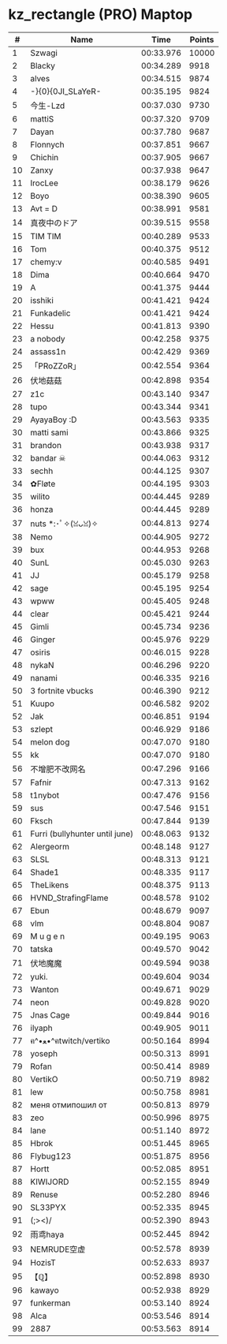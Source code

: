 # kz_rectangle (PRO) Maptop

|  # | Name | Time | Points |
|-------------- | -------------- | -------------- | -------------- | 
| 1 | Szwagi | 00:33.976 | 10000 | 
| 2 | Blacky | 00:34.289 | 9918 | 
| 3 | alves | 00:34.515 | 9874 | 
| 4 | -}{0}{0JI_SLaYeR- | 00:35.195 | 9824 | 
| 5 | 今生-Lzd | 00:37.030 | 9730 | 
| 6 | mattiS | 00:37.320 | 9709 | 
| 7 | Dayan | 00:37.780 | 9687 | 
| 8 | Flonnych | 00:37.851 | 9667 | 
| 9 | Chichin | 00:37.905 | 9667 | 
| 10 | Zanxy | 00:37.938 | 9647 | 
| 11 | IrocLee | 00:38.179 | 9626 | 
| 12 | Boyo | 00:38.390 | 9605 | 
| 13 | Avt = D | 00:38.991 | 9581 | 
| 14 | 真夜中のドア | 00:39.515 | 9558 | 
| 15 | TIM TIM | 00:40.289 | 9533 | 
| 16 | Tom | 00:40.375 | 9512 | 
| 17 | chemy:v | 00:40.585 | 9491 | 
| 18 | Dima | 00:40.664 | 9470 | 
| 19 | A | 00:41.375 | 9444 | 
| 20 | isshiki | 00:41.421 | 9424 | 
| 21 | Funkadelic | 00:41.421 | 9424 | 
| 22 | Hessu | 00:41.813 | 9390 | 
| 23 | a nobody | 00:42.258 | 9375 | 
| 24 | assass1n | 00:42.429 | 9369 | 
| 25 | 「PRoZZoR」 | 00:42.554 | 9364 | 
| 26 | 伏地菇菇 | 00:42.898 | 9354 | 
| 27 | z1c | 00:43.140 | 9347 | 
| 28 | tupo | 00:43.344 | 9341 | 
| 29 | AyayaBoy :D | 00:43.563 | 9335 | 
| 30 | matti sami | 00:43.866 | 9325 | 
| 31 | brandon | 00:43.938 | 9317 | 
| 32 | bandar ☠ | 00:44.063 | 9312 | 
| 33 | sechh | 00:44.125 | 9307 | 
| 34 | ✿Fløte | 00:44.195 | 9303 | 
| 35 | wilito | 00:44.445 | 9289 | 
| 36 | honza | 00:44.445 | 9289 | 
| 37 | nuts *:･ﾟ✧(ꈍᴗꈍ)✧ | 00:44.813 | 9274 | 
| 38 | Nemo | 00:44.905 | 9272 | 
| 39 | bux | 00:44.953 | 9268 | 
| 40 | SunL | 00:45.030 | 9263 | 
| 41 | JJ | 00:45.179 | 9258 | 
| 42 | sage | 00:45.195 | 9254 | 
| 43 | wpww | 00:45.405 | 9248 | 
| 44 | clear | 00:45.421 | 9244 | 
| 45 | Gimli | 00:45.734 | 9236 | 
| 46 | Ginger | 00:45.976 | 9229 | 
| 47 | osiris | 00:46.015 | 9228 | 
| 48 | nykaN | 00:46.296 | 9220 | 
| 49 | nanami | 00:46.335 | 9216 | 
| 50 | 3 fortnite vbucks | 00:46.390 | 9212 | 
| 51 | Kuupo | 00:46.582 | 9202 | 
| 52 | Jak | 00:46.851 | 9194 | 
| 53 | szlept | 00:46.929 | 9186 | 
| 54 | melon dog | 00:47.070 | 9180 | 
| 55 | kk | 00:47.070 | 9180 | 
| 56 | 不增肥不改网名 | 00:47.296 | 9166 | 
| 57 | Fafnir | 00:47.313 | 9162 | 
| 58 | t1nybot | 00:47.476 | 9156 | 
| 59 | sus | 00:47.546 | 9151 | 
| 60 | Fksch | 00:47.844 | 9139 | 
| 61 | Furri (bullyhunter until june) | 00:48.063 | 9132 | 
| 62 | Alergeorm | 00:48.148 | 9127 | 
| 63 | SLSL | 00:48.313 | 9121 | 
| 64 | Shade1 | 00:48.335 | 9117 | 
| 65 | TheLikens | 00:48.375 | 9113 | 
| 66 | HVND_StrafingFlame | 00:48.578 | 9102 | 
| 67 | Ebun | 00:48.679 | 9097 | 
| 68 | vlm | 00:48.804 | 9087 | 
| 69 | M u g e n | 00:49.195 | 9063 | 
| 70 | tatska | 00:49.570 | 9042 | 
| 71 | 伏地魔魔 | 00:49.594 | 9038 | 
| 72 | yuki. | 00:49.604 | 9034 | 
| 73 | Wanton | 00:49.671 | 9029 | 
| 74 | neon | 00:49.828 | 9020 | 
| 75 | Jnas Cage | 00:49.844 | 9016 | 
| 76 | ilyaph | 00:49.905 | 9011 | 
| 77 | ฅ^•ﻌ•^ฅtwitch/vertiko | 00:50.164 | 8994 | 
| 78 | yoseph | 00:50.313 | 8991 | 
| 79 | Rofan | 00:50.414 | 8989 | 
| 80 | VertikO | 00:50.719 | 8982 | 
| 81 | lew | 00:50.758 | 8981 | 
| 82 | меня отмипошил от | 00:50.813 | 8979 | 
| 83 | zeo | 00:50.996 | 8975 | 
| 84 | lane | 00:51.140 | 8972 | 
| 85 | Hbrok | 00:51.445 | 8965 | 
| 86 | Flybug123 | 00:51.875 | 8956 | 
| 87 | Hortt | 00:52.085 | 8951 | 
| 88 | KIWIJORD | 00:52.155 | 8949 | 
| 89 | Renuse | 00:52.280 | 8946 | 
| 90 | SL33PYX | 00:52.335 | 8945 | 
| 91 | (;><)/ | 00:52.390 | 8943 | 
| 92 | 雨鸢haya | 00:52.445 | 8942 | 
| 93 | NEMRUDE空虚 | 00:52.578 | 8939 | 
| 94 | HozisT | 00:52.633 | 8937 | 
| 95 | 【ℚ】 | 00:52.898 | 8930 | 
| 96 | kawayo | 00:52.938 | 8929 | 
| 97 | funkerman | 00:53.140 | 8924 | 
| 98 | Alca | 00:53.546 | 8914 | 
| 99 | 2887 | 00:53.563 | 8914 | 

